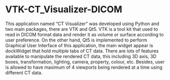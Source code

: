 # VTK-CT_Visualizer-DICOM
This application named “CT Visualizer” was developed using Python and two main packages, there are VTK and Qt5. VTK is a tool kit that used to read in DICOM format data and render it as volume or surface according to user preference. On the other hand, Qt5 is implemented to perform Graphical User Interface of this application, the main widget appear is dockWidget that hold multiple tabs of CT data. There are lots of features available to manipulate the rendered CT data, this including 3D axis, 3D boxes, transformation, lighting, camera, property, colour, etc. Besides, user is allowed to have maximum of 4 viewports being rendered at a time using different CT data.

